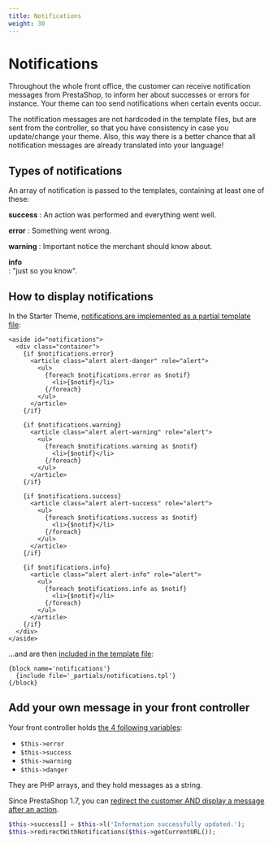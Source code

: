 ```yaml
---
title: Notifications
weight: 30
---
```


# Notifications

Throughout the whole front office, the customer can receive notification messages
from PrestaShop, to inform her about successes or errors for instance.
Your theme can too send notifications when certain events occur.

The notification messages are not hardcoded in the template files, but are sent
from the controller, so that you have consistency in case you update/change your theme.
Also, this way there is a better chance that all notification messages are already
translated into your language!


## Types of notifications

An array of notification is passed to the templates, containing at least one of these:

**success**
: An action was performed and everything went well.

**error**
: Something went wrong.

**warning**
: Important notice the merchant should know about.

**info**   
: "just so you know".

## How to display notifications

In the Starter Theme, [notifications are implemented as a partial template file](https://github.com/PrestaShop/StarterTheme/blob/master/templates/_partials/notifications.tpl):

```html+smarty
<aside id="notifications">
  <div class="container">
    {if $notifications.error}
      <article class="alert alert-danger" role="alert">
        <ul>
          {foreach $notifications.error as $notif}
            <li>{$notif}</li>
          {/foreach}
        </ul>
      </article>
    {/if}

    {if $notifications.warning}
      <article class="alert alert-warning" role="alert">
        <ul>
          {foreach $notifications.warning as $notif}
            <li>{$notif}</li>
          {/foreach}
        </ul>
      </article>
    {/if}

    {if $notifications.success}
      <article class="alert alert-success" role="alert">
        <ul>
          {foreach $notifications.success as $notif}
            <li>{$notif}</li>
          {/foreach}
        </ul>
      </article>
    {/if}

    {if $notifications.info}
      <article class="alert alert-info" role="alert">
        <ul>
          {foreach $notifications.info as $notif}
            <li>{$notif}</li>
          {/foreach}
        </ul>
      </article>
    {/if}
  </div>
</aside>
```

...and are then [included in the template file](https://github.com/PrestaShop/StarterTheme/blob/master/templates/checkout/checkout.tpl#L18-L20):

```smarty
{block name='notifications'}
  {include file='_partials/notifications.tpl'}
{/block}
```

## Add your own message in your front controller

Your front controller holds [the 4 following variables](https://github.com/PrestaShop/PrestaShop/blob/develop/classes/controller/FrontController.php#L618-L640):

* ``$this->error``
* ``$this->success``
* ``$this->warning``
* ``$this->danger``

They are PHP arrays, and they hold messages as a string.

Since PrestaShop 1.7, you can [redirect the customer AND display a message after an action](https://github.com/PrestaShop/PrestaShop/blob/develop/classes/controller/FrontController.php#L553-L572).

```php
$this->success[] = $this->l('Information successfully updated.');
$this->redirectWithNotifications($this->getCurrentURL());
```
